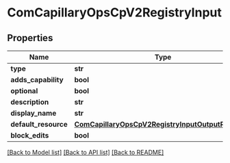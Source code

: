 # ComCapillaryOpsCpV2RegistryInput

## Properties
Name | Type | Description | Notes
------------ | ------------- | ------------- | -------------
**type** | **str** |  | [optional] 
**adds_capability** | **bool** |  | [optional] 
**optional** | **bool** |  | [optional] 
**description** | **str** |  | [optional] 
**display_name** | **str** |  | [optional] 
**default_resource** | [**ComCapillaryOpsCpV2RegistryInputOutputResource**](ComCapillaryOpsCpV2RegistryInputOutputResource.md) |  | [optional] 
**block_edits** | **bool** |  | [optional] 

[[Back to Model list]](../README.md#documentation-for-models) [[Back to API list]](../README.md#documentation-for-api-endpoints) [[Back to README]](../README.md)

